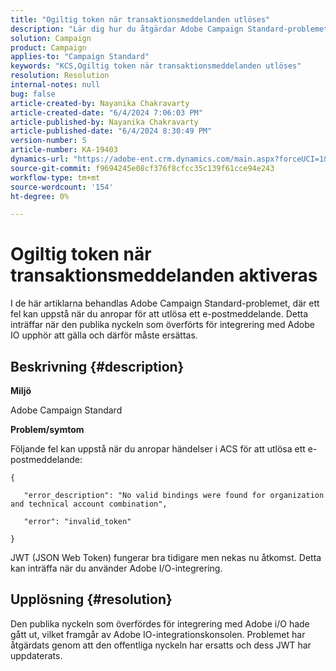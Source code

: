 ```yaml
---
title: "Ogiltig token när transaktionsmeddelanden utlöses"
description: "Lär dig hur du åtgärdar Adobe Campaign Standard-problemet där JSON Web Token nekas åtkomst."
solution: Campaign
product: Campaign
applies-to: "Campaign Standard"
keywords: "KCS,Ogiltig token när transaktionsmeddelanden utlöses"
resolution: Resolution
internal-notes: null
bug: false
article-created-by: Nayanika Chakravarty
article-created-date: "6/4/2024 7:06:03 PM"
article-published-by: Nayanika Chakravarty
article-published-date: "6/4/2024 8:30:49 PM"
version-number: 5
article-number: KA-19403
dynamics-url: "https://adobe-ent.crm.dynamics.com/main.aspx?forceUCI=1&pagetype=entityrecord&etn=knowledgearticle&id=a7b9147c-a522-ef11-840a-002248092444"
source-git-commit: f9694245e08cf376f8cfcc35c139f61cce94e243
workflow-type: tm+mt
source-wordcount: '154'
ht-degree: 0%

---
```


# Ogiltig token när transaktionsmeddelanden aktiveras


I de här artiklarna behandlas Adobe Campaign Standard-problemet, där ett fel kan uppstå när du anropar för att utlösa ett e-postmeddelande. Detta inträffar när den publika nyckeln som överförts för integrering med Adobe IO upphör att gälla och därför måste ersättas.

## Beskrivning {#description}


<b>Miljö</b>

Adobe Campaign Standard

<b>Problem/symtom</b>

Följande fel kan uppstå när du anropar händelser i ACS för att utlösa ett e-postmeddelande:






```
{

   "error_description": "No valid bindings were found for organization and technical account combination",

   "error": "invalid_token"

}
```






JWT (JSON Web Token) fungerar bra tidigare men nekas nu åtkomst. Detta kan inträffa när du använder Adobe I/O-integrering.


## Upplösning {#resolution}


Den publika nyckeln som överfördes för integrering med Adobe i/O hade gått ut, vilket framgår av Adobe IO-integrationskonsolen. Problemet har åtgärdats genom att den offentliga nyckeln har ersatts och dess JWT har uppdaterats.
